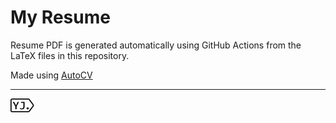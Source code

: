 # My Resume

Resume PDF is generated automatically using GitHub Actions from the LaTeX files in this repository.

Made using [AutoCV](https://github.com/jitinnair1/autoCV)

---

<a href="https://yashjawale.github.io/" target="_blank"><img style="height: 22px;" src="https://raw.githubusercontent.com/yashjawale/.github/main/docs/logo.svg" alt="Yash Jawale"/></a>
